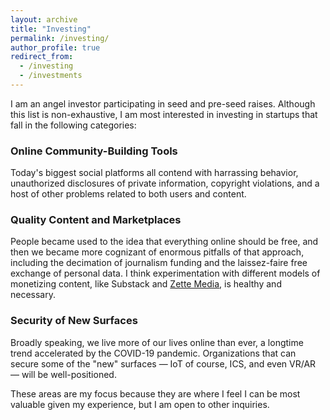 ```yaml
---
layout: archive
title: "Investing"
permalink: /investing/
author_profile: true
redirect_from:
  - /investing
  - /investments
---
```


I am an angel investor participating in seed and pre-seed raises. Although this list is non-exhaustive, I am most interested in investing in startups that fall in the following categories:

### Online Community-Building Tools

Today's biggest social platforms all contend with harrassing behavior, unauthorized disclosures of private information, copyright violations, and a host of other problems related to both users and content.

### Quality Content and Marketplaces

People became used to the idea that everything online should be free, and then we became more cognizant of enormous pitfalls of that approach, including the decimation of journalism funding and the laissez-faire free exchange of personal data. I think experimentation with different models of monetizing content, like Substack and [Zette Media](https://zette.media/), is healthy and necessary.

### Security of New Surfaces

Broadly speaking, we live more of our lives online than ever, a longtime trend accelerated by the COVID-19 pandemic. Organizations that can secure some of the "new" surfaces — IoT of course, ICS, and even VR/AR — will be well-positioned.

These areas are my focus because they are where I feel I can be most valuable given my experience, but I am open to other inquiries.
